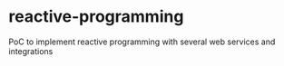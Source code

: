 # reactive-programming
PoC to implement reactive programming with several web services and integrations

